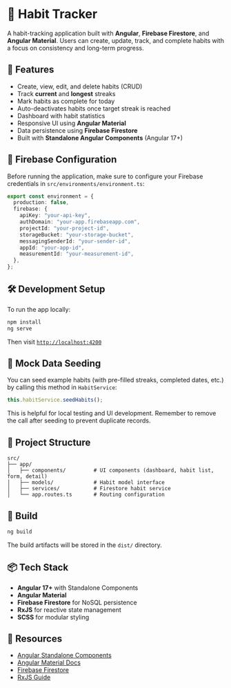 # 🧠 Habit Tracker

A habit-tracking application built with **Angular**, **Firebase Firestore**, and **Angular Material**. Users can create, update, track, and complete habits with a focus on consistency and long-term progress.

## 🚀 Features

- Create, view, edit, and delete habits (CRUD)
- Track **current** and **longest** streaks
- Mark habits as complete for today
- Auto-deactivates habits once target streak is reached
- Dashboard with habit statistics
- Responsive UI using **Angular Material**
- Data persistence using **Firebase Firestore**
- Built with **Standalone Angular Components** (Angular 17+)

## 🔐 Firebase Configuration

Before running the application, make sure to configure your Firebase credentials in `src/environments/environment.ts`:

```ts
export const environment = {
  production: false,
  firebase: {
    apiKey: "your-api-key",
    authDomain: "your-app.firebaseapp.com",
    projectId: "your-project-id",
    storageBucket: "your-storage-bucket",
    messagingSenderId: "your-sender-id",
    appId: "your-app-id",
    measurementId: "your-measurement-id",
  },
};
```

## 🛠 Development Setup

To run the app locally:

```bash
npm install
ng serve
```

Then visit [`http://localhost:4200`](http://localhost:4200)

## 🧪 Mock Data Seeding

You can seed example habits (with pre-filled streaks, completed dates, etc.) by calling this method in `HabitService`:

```ts
this.habitService.seedHabits();
```

This is helpful for local testing and UI development. Remember to remove the call after seeding to prevent duplicate records.

## 🧱 Project Structure

```
src/
├── app/
│   ├── components/         # UI components (dashboard, habit list, form, detail)
│   ├── models/             # Habit model interface
│   ├── services/           # Firestore habit service
│   └── app.routes.ts       # Routing configuration
```

## 🔨 Build

```bash
ng build
```

The build artifacts will be stored in the `dist/` directory.

## 📦 Tech Stack

- **Angular 17+** with Standalone Components
- **Angular Material**
- **Firebase Firestore** for NoSQL persistence
- **RxJS** for reactive state management
- **SCSS** for modular styling

## 📘 Resources

- [Angular Standalone Components](https://angular.dev/guide/standalone-components)
- [Angular Material Docs](https://material.angular.io/)
- [Firebase Firestore](https://firebase.google.com/docs/firestore)
- [RxJS Guide](https://rxjs.dev/guide/overview)
